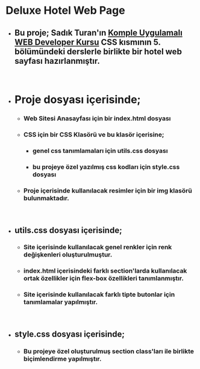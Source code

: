 # Deluxe Hotel Web Page

- ## Bu proje; Sadık Turan'ın  [Komple Uygulamalı WEB Developer Kursu](https://www.udemy.com/course/komple-web-developer-kursu/) CSS kısmının 5. bölümündeki derslerle birlikte bir hotel web sayfası hazırlanmıştır.

&nbsp;

- # Proje dosyası içerisinde;
    * ### Web Sitesi Anasayfası için bir index.html dosyası
    * ### CSS için bir CSS Klasörü ve bu klasör içerisine;
        *   ### genel css tanımlamaları için utils.css dosyası
        *   ### bu projeye özel yazılmış css kodları için style.css dosyası
    * ### Proje içerisinde kullanılacak resimler için bir img klasörü bulunmaktadır.

&nbsp;

- ## utils.css dosyası içerisinde;
    * ### Site içerisinde kullanılacak genel renkler için renk değişkenleri oluşturulmuştur.
    * ### index.html içerisindeki farklı section'larda kullanılacak ortak özellikler için flex-box özellikleri tanımlanmıştır.
    * ### Site içerisinde kullanılacak farklı tipte butonlar için tanımlamalar yapılmıştır.
    
   &nbsp;
 
- ## style.css dosyası içerisinde;
    * ### Bu projeye özel oluşturulmuş section class'ları ile birlikte biçimlendirme yapılmıştır.
    


